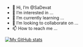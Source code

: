 - 👋 Hi, I’m @SaDevat
- 👀 I’m interested in ...
- 🌱 I’m currently learning ...
- 💞️ I’m looking to collaborate on ...
- 📫 How to reach me ...

[![My GitHub stats](https://github-readme-stats.vercel.app/api?username=SaDevat&theme=radical&show_icons=true)](https://github.com/SaDevat/github-readme-stats)
